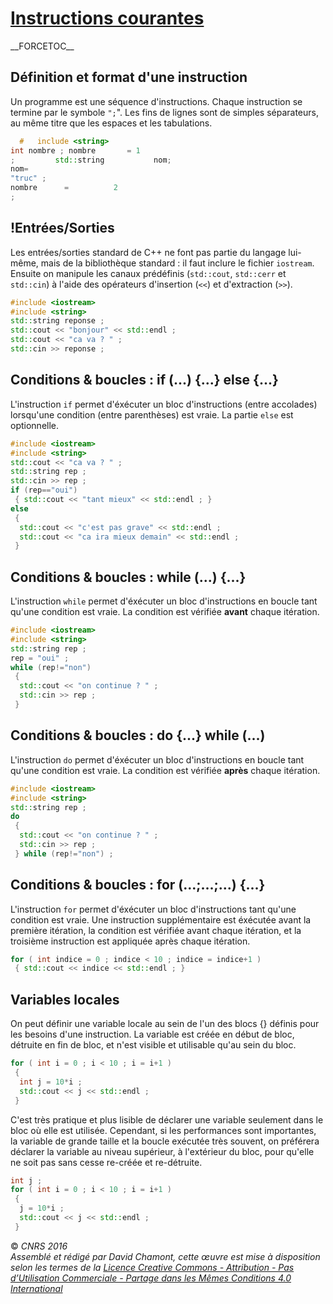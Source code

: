 # [Instructions courantes](TheorieClassique.md)

\_\_FORCETOC\_\_

## Définition et format d'une instruction

Un programme est une séquence d'instructions. Chaque instruction se termine par le symbole `";`". Les fins de lignes sont de simples séparateurs, au même titre que les espaces et les tabulations.

``` cpp
  #   include <string>
int nombre ; nombre       = 1
;         std::string           nom;
nom=
"truc" ;
nombre      =          2
;
```

## \!Entrées/Sorties

Les entrées/sorties standard de C++ ne font pas partie du langage lui-même, mais de la bibliothèque standard : il faut inclure le fichier `iostream`. Ensuite on manipule les canaux prédéfinis (`std::cout`, `std::cerr` et `std::cin`) à l'aide des opérateurs d'insertion (`<<`) et d'extraction (`>>`).

``` cpp
#include <iostream>
#include <string>
std::string reponse ;
std::cout << "bonjour" << std::endl ;
std::cout << "ca va ? " ;
std::cin >> reponse ;
```

## Conditions & boucles : if (...) {...} else {...}

L'instruction `if` permet d'éxécuter un bloc d'instructions (entre accolades) lorsqu'une condition (entre parenthèses) est vraie. La partie `else` est optionnelle.

``` cpp
#include <iostream>
#include <string>
std::cout << "ca va ? " ;
std::string rep ;
std::cin >> rep ;
if (rep=="oui")
 { std::cout << "tant mieux" << std::endl ; }
else
 {
  std::cout << "c'est pas grave" << std::endl ;
  std::cout << "ca ira mieux demain" << std::endl ;
 }
```

## Conditions & boucles : while (...) {...}

L'instruction `while` permet d'éxécuter un bloc d'instructions en boucle tant qu'une condition est vraie. La condition est vérifiée **avant** chaque itération.

``` cpp
#include <iostream>
#include <string>
std::string rep ;
rep = "oui" ;
while (rep!="non")
 {
  std::cout << "on continue ? " ;
  std::cin >> rep ;
 }
```

## Conditions & boucles : do {...} while (...)

L'instruction `do` permet d'éxécuter un bloc d'instructions en boucle tant qu'une condition est vraie. La condition est vérifiée **après** chaque itération.

``` cpp
#include <iostream>
#include <string>
std::string rep ;
do
 {
  std::cout << "on continue ? " ;
  std::cin >> rep ;
 } while (rep!="non") ;
```

## Conditions & boucles : for (...;...;...) {...}

L'instruction `for` permet d'éxécuter un bloc d'instructions tant qu'une condition est vraie. Une instruction supplémentaire est éxécutée avant la première itération, la condition est vérifiée avant chaque itération, et la troisième instruction est appliquée après chaque itération.

``` cpp
for ( int indice = 0 ; indice < 10 ; indice = indice+1 )
 { std::cout << indice << std::endl ; }
```

## Variables locales

On peut définir une variable locale au sein de l'un des blocs {} définis pour les besoins d'une instruction. La variable est créée en début de bloc, détruite en fin de bloc, et n'est visible et utilisable qu'au sein du bloc.

``` cpp
for ( int i = 0 ; i < 10 ; i = i+1 )
 {
  int j = 10*i ;
  std::cout << j << std::endl ;
 }
```

C'est très pratique et plus lisible de déclarer une variable seulement dans le bloc où elle est utilisée. Cependant, si les performances sont importantes, la variable de grande taille et la boucle exécutée très souvent, on préférera déclarer la variable au niveau supérieur, à l'extérieur du bloc, pour qu'elle ne soit pas sans cesse re-créée et re-détruite.

``` cpp
int j ;
for ( int i = 0 ; i < 10 ; i = i+1 )
 {
  j = 10*i ;
  std::cout << j << std::endl ;
 }
```

  
  
© *CNRS 2016*  
*Assemblé et rédigé par David Chamont, cette œuvre est mise à disposition selon les termes de la [Licence Creative Commons - Attribution - Pas d’Utilisation Commerciale - Partage dans les Mêmes Conditions 4.0 International](http://creativecommons.org/licenses/by-nc-sa/4.0/)*
